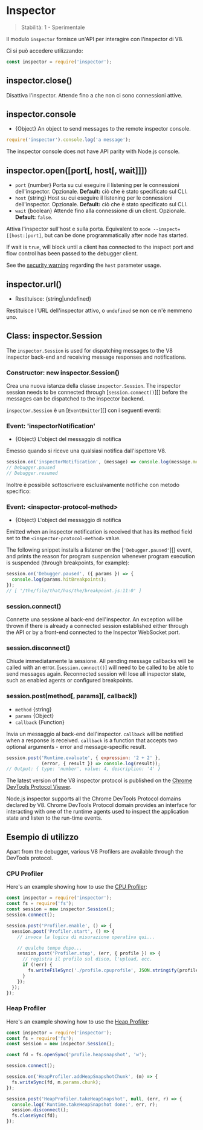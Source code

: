 # Inspector

<!--introduced_in=v8.0.0-->

> Stabilità: 1 - Sperimentale

Il modulo `inspector` fornisce un'API per interagire con l'inspector di V8.

Ci si può accedere utilizzando:

```js
const inspector = require('inspector');
```

## inspector.close()

Disattiva l'inspector. Attende fino a che non ci sono connessioni attive.

## inspector.console

* {Object} An object to send messages to the remote inspector console.

```js
require('inspector').console.log('a message');
```

The inspector console does not have API parity with Node.js console.

## inspector.open([port[, host[, wait]]])

* `port` {number} Porta su cui eseguire il listening per le connessioni dell'inspector. Opzionale. **Default:** ciò che è stato specificato sul CLI.
* `host` {string} Host su cui eseguire il listening per le connessioni dell'inspector. Opzionale. **Default:** ciò che è stato specificato sul CLI.
* `wait` {boolean} Attende fino alla connessione di un client. Opzionale. **Default:** `false`.

Attiva l'inspector sull'host e sulla porta. Equivalent to `node
--inspect=[[host:]port]`, but can be done programmatically after node has started.

If wait is `true`, will block until a client has connected to the inspect port and flow control has been passed to the debugger client.

See the [security warning](cli.html#inspector_security) regarding the `host` parameter usage.

## inspector.url()

* Restituisce: {string|undefined}

Restituisce l'URL dell'inspector attivo, o `undefined` se non ce n'è nemmeno uno.

## Class: inspector.Session

The `inspector.Session` is used for dispatching messages to the V8 inspector back-end and receiving message responses and notifications.

### Constructor: new inspector.Session()

<!-- YAML
added: v8.0.0
-->

Crea una nuova istanza della classe `inspector.Session`. The inspector session needs to be connected through [`session.connect()`][] before the messages can be dispatched to the inspector backend.

`inspector.Session` è un [`EventEmitter`][] con i seguenti eventi:

### Event: 'inspectorNotification'

<!-- YAML
added: v8.0.0
-->

* {Object} L'object del messaggio di notifica

Emesso quando si riceve una qualsiasi notifica dall'ispettore V8.

```js
session.on('inspectorNotification', (message) => console.log(message.method));
// Debugger.paused
// Debugger.resumed
```

Inoltre è possibile sottoscrivere esclusivamente notifiche con metodo specifico:

### Event: &lt;inspector-protocol-method&gt;

<!-- YAML
added: v8.0.0
-->

* {Object} L'object del messaggio di notifica

Emitted when an inspector notification is received that has its method field set to the `<inspector-protocol-method>` value.

The following snippet installs a listener on the [`'Debugger.paused'`][] event, and prints the reason for program suspension whenever program execution is suspended (through breakpoints, for example):

```js
session.on('Debugger.paused', ({ params }) => {
  console.log(params.hitBreakpoints);
});
// [ '/the/file/that/has/the/breakpoint.js:11:0' ]
```

### session.connect()

<!-- YAML
added: v8.0.0
-->

Connette una sessione al back-end dell'inspector. An exception will be thrown if there is already a connected session established either through the API or by a front-end connected to the Inspector WebSocket port.

### session.disconnect()

<!-- YAML
added: v8.0.0
-->

Chiude immediatamente la sessione. All pending message callbacks will be called with an error. [`session.connect()`] will need to be called to be able to send messages again. Reconnected session will lose all inspector state, such as enabled agents or configured breakpoints.

### session.post(method\[, params\]\[, callback\])

<!-- YAML
added: v8.0.0
-->

* `method` {string}
* `params` {Object}
* `callback` {Function}

Invia un messaggio al back-end dell'inspector. `callback` will be notified when a response is received. `callback` is a function that accepts two optional arguments - error and message-specific result.

```js
session.post('Runtime.evaluate', { expression: '2 + 2' },
             (error, { result }) => console.log(result));
// Output: { type: 'number', value: 4, description: '4' }
```

The latest version of the V8 inspector protocol is published on the [Chrome DevTools Protocol Viewer](https://chromedevtools.github.io/devtools-protocol/v8/).

Node.js inspector supports all the Chrome DevTools Protocol domains declared by V8. Chrome DevTools Protocol domain provides an interface for interacting with one of the runtime agents used to inspect the application state and listen to the run-time events.

## Esempio di utilizzo

Apart from the debugger, various V8 Profilers are available through the DevTools protocol.

### CPU Profiler

Here's an example showing how to use the [CPU Profiler](https://chromedevtools.github.io/devtools-protocol/v8/Profiler):

```js
const inspector = require('inspector');
const fs = require('fs');
const session = new inspector.Session();
session.connect();

session.post('Profiler.enable', () => {
  session.post('Profiler.start', () => {
    // invoca la logica di misurazione operativa qui...

    // qualche tempo dopo...
    session.post('Profiler.stop', (err, { profile }) => {
      // registra il profilo sul disco, l'upload, ecc.
      if (!err) {
        fs.writeFileSync('./profile.cpuprofile', JSON.stringify(profile));
      }
    });
  });
});
```

### Heap Profiler

Here's an example showing how to use the [Heap Profiler](https://chromedevtools.github.io/devtools-protocol/v8/HeapProfiler):

```js
const inspector = require('inspector');
const fs = require('fs');
const session = new inspector.Session();

const fd = fs.openSync('profile.heapsnapshot', 'w');

session.connect();

session.on('HeapProfiler.addHeapSnapshotChunk', (m) => {
  fs.writeSync(fd, m.params.chunk);
});

session.post('HeapProfiler.takeHeapSnapshot', null, (err, r) => {
  console.log('Runtime.takeHeapSnapshot done:', err, r);
  session.disconnect();
  fs.closeSync(fd);
});
```